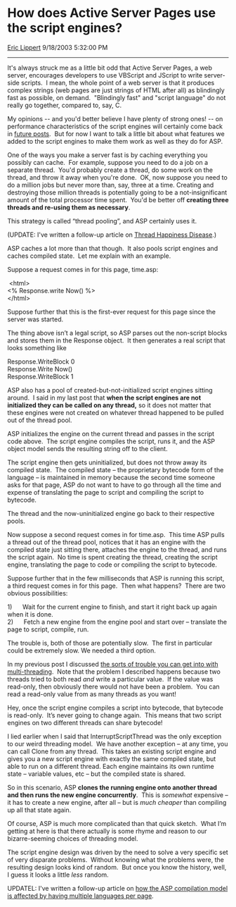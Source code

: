 <div id="page">

# How does Active Server Pages use the script engines?

[Eric Lippert](https://social.msdn.microsoft.com/profile/Eric%20Lippert) 9/18/2003 5:32:00 PM

-----

<div id="content">

<span>It's always struck me as a little bit odd that Active Server Pages, a web server, encourages developers to use VBScript and JScript to write server-side scripts.<span>  </span>I mean, the whole point of a web server is that it produces complex strings (web pages are just strings of HTML after all) as blindingly fast as possible, on demand.<span>  </span>"Blindingly fast" and "script language" do not really go together, compared to, say, C. </span>

<span></span>

<span>My opinions -- and you'd better believe I have plenty of strong ones\! -- on performance characteristics of the script engines will certainly come back in [future posts](http://blogs.msdn.com/ericlippert/category/2717.aspx?Show=All).<span>  </span>But for now I want to talk a little bit about what features we added to the script engines to make them work as well as they do for ASP. </span>

<span></span>

<span>One of the ways you make a server fast is by caching everything you possibly can cache.<span>  </span>For example, suppose you need to do a job on a separate thread.<span>  </span>You'd probably create a thread, do some work on the thread, and throw it away when you're done.<span>  </span>OK, now suppose you need to do a million jobs but never more than, say, three at a time. Creating and destroying those million threads is potentially going to be a not-insignificant amount of the total processor time spent.<span>  </span>You'd be better off **<span>creating three threads and re-using them as necessary</span>**. </span>

<span></span>

<span>This strategy is called “thread pooling”, and ASP certainly uses it.</span>

<span>(UPDATE: I've written a follow-up article on [Thread Happiness Disease](http://blogs.msdn.com/ericlippert/archive/2004/02/15/73366.aspx).)</span>

<span>ASP caches a lot more than that though.<span>  </span>It also pools script engines and caches compiled state.<span>  </span>Let me explain with an example. </span>

<span></span>

<span>Suppose a request comes in for this page, time.asp:</span>

<span> </span><span>\<html\></span><span>  
</span><span>\<% Response.write Now() %\></span><span>  
</span><span>\</html\></span><span> </span>

<span>Suppose further that this is the first-ever request for this page since the server was started.  </span>

<span></span>

<span>The thing above isn’t a legal script, so ASP parses out the non-script blocks and stores them in the Response object.<span>  </span>It then generates a real script that looks something like </span>

<span></span>

<span>Response.WriteBlock 0</span><span>  
</span><span>Response.Write Now()</span><span>  
</span><span>Response.WriteBlock 1</span><span> </span>

<span></span>

<span>ASP also has a pool of created-but-not-initialized script engines sitting around.<span>  </span>I said in my last post that **when the script engines are not initialized they can be called on any thread,** so it does not matter that these engines were not created on whatever thread happened to be pulled out of the thread pool.<span>  </span></span>

<span><span></span></span>

<span><span></span>ASP initializes the engine on the current thread and passes in the script code above.<span>  </span>The script engine compiles the script, runs it, and the ASP object model sends the resulting string off to the client. </span>

<span></span>

<span>The script engine then gets uninitialized, but does not throw away its compiled state.<span>  </span>The compiled state – the proprietary bytecode form of the language – is maintained in memory because the second time someone asks for that page, ASP do not want to have to go through all the time and expense of translating the page to script and compiling the script to bytecode. </span>

<span></span>

<span>The thread and the now-uninitialized engine go back to their respective pools. </span>

<span></span>

<span>Now suppose a second request comes in for time.asp.<span>  </span>This time ASP pulls a thread out of the thread pool, notices that it has an engine with the compiled state just sitting there, attaches the engine to the thread, and runs the script again.<span>  </span>No time is spent creating the thread, creating the script engine, translating the page to code or compiling the script to bytecode. </span>

<span></span>

<span>Suppose further that in the few milliseconds that ASP is running this script, a third request comes in for this page.<span>  </span>Then what happens?<span>  </span>There are two obvious possibilities: </span>

<span></span>

<span><span>1)<span>      </span></span></span><span>Wait for the current engine to finish, and start it right back up again when it is done.<span>   
</span></span><span><span>2)<span>      </span></span></span><span>Fetch a new engine from the engine pool and start over – translate the page to script, compile, run. </span>

<span></span>

<span>The trouble is, both of those are potentially slow.<span>  </span>The first in particular could be extremely slow. We needed a third option. </span>

<span></span>

<span>In my previous post I discussed [the sorts of trouble you can get into with multi-threading](http://blogs.msdn.com/ericlippert/archive/2003/09/18/53041.aspx).<span>  </span>Note that the problem I described happens because two threads tried to both read *<span>and</span>* write a particular value.<span>  </span>If the value was read-only, then obviously there would not have been a problem.<span>  </span>You can read a read-only value from as many threads as you want\! </span>

<span></span>

<span>Hey, once the script engine compiles a script into bytecode, that bytecode is read-only.<span>  </span>It’s never going to change again.<span>  </span>This means that two script engines on two different threads can share bytecode\! </span>

<span></span>

<span>I lied earlier when I said that </span><span>InterruptScriptThread</span><span> was the only exception to our weird threading model.<span>  </span>We have another exception – at any time, you can call </span><span>Clone</span><span> from any thread.<span>  </span>This takes an existing script engine and gives you a new script engine with exactly the same compiled state, but able to run on a different thread. Each engine maintains its own runtime state – variable values, etc – but the compiled state is shared. </span>

<span></span>

<span>So in this scenario, ASP **<span>clones the running engine onto another thread and then runs the new engine concurrently</span>**.<span>  </span>This is *somewhat* expensive – it has to create a new engine, after all – but is *much cheaper* than compiling up all that state again. </span>

<span></span>

<span>Of course, ASP is much more complicated than that quick sketch.<span>  </span>What I’m getting at here is that there actually is some rhyme and reason to our bizarre-seeming choices of threading model.<span>  </span></span>

<span><span></span></span>

<span><span></span>The script engine design was driven by the need to solve a very specific set of very disparate problems.  Without knowing what the problems were, the resulting design looks kind of random.  But once you know the history, well, I guess it looks a little *less* random.</span>

<span>UPDATEL: I've written a follow-up article on [how the ASP compilation model is affected by having multiple languages per page](http://blogs.msdn.com/ericlippert/archive/2004/02/19/76438.aspx).</span>

</div>

</div>

